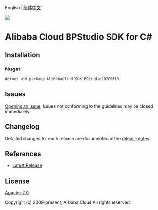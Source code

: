 English | [简体中文](README-CN.md)

![](https://aliyunsdk-pages.alicdn.com/icons/AlibabaCloud.svg)

# Alibaba Cloud BPStudio SDK for C#

## Installation

### Nuget

```bash
dotnet add package AlibabaCloud.SDK.BPStudio20200710
```

## Issues

[Opening an Issue](https://github.com/aliyun/alibabacloud-csharp-sdk/issues/new), Issues not conforming to the guidelines may be closed immediately.

## Changelog

Detailed changes for each release are documented in the [release notes](./ChangeLog.md).

## References

* [Latest Release](https://github.com/aliyun/alibabacloud-csharp-sdk/)

## License

[Apache-2.0](http://www.apache.org/licenses/LICENSE-2.0)

Copyright (c) 2009-present, Alibaba Cloud All rights reserved.
